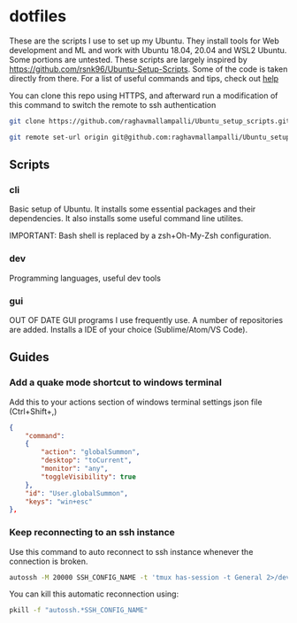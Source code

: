 # dotfiles
These are the scripts I use to set up my Ubuntu. They install tools for Web development and ML and work with Ubuntu 18.04, 20.04 and WSL2 Ubuntu. Some portions are untested.
These scripts are largely inspired by https://github.com/rsnk96/Ubuntu-Setup-Scripts. Some of the code is taken directly from there. 
For a list of useful commands and tips, check out [help](Help.md)

You can clone this repo using HTTPS, and afterward run a modification of this command to switch the remote to ssh authentication
```bash
git clone https://github.com/raghavmallampalli/Ubuntu_setup_scripts.git
```

```bash
git remote set-url origin git@github.com:raghavmallampalli/Ubuntu_setup_scripts.git
```

## Scripts
### cli
Basic setup of Ubuntu. It installs some essential packages and their dependencies. It also installs some useful command line utilites.

IMPORTANT: Bash shell is replaced by a zsh+Oh-My-Zsh configuration.

### dev
Programming languages, useful dev tools

### gui
OUT OF DATE
GUI programs I use frequently use. A number of repositories are added. Installs a IDE of your choice (Sublime/Atom/VS Code).

## Guides
### Add a quake mode shortcut to windows terminal
Add this to your actions section of windows terminal settings json file (Ctrl+Shift+,)
```json
{
    "command": 
    {
        "action": "globalSummon",
        "desktop": "toCurrent",
        "monitor": "any",
        "toggleVisibility": true
    },
    "id": "User.globalSummon",
    "keys": "win+esc"
},
```
### Keep reconnecting to an ssh instance
Use this command to auto reconnect to ssh instance whenever the connection is broken.

```bash
autossh -M 20000 SSH_CONFIG_NAME -t 'tmux has-session -t General 2>/dev/null && tmux attach -t General || tmux'
```

You can kill this automatic reconnection using:

```bash
pkill -f "autossh.*SSH_CONFIG_NAME"
```
